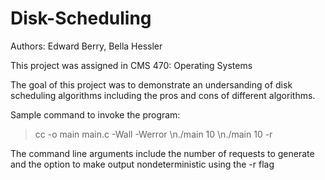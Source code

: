 # Disk-Scheduling

Authors: Edward Berry, Bella Hessler

This project was assigned in CMS 470: Operating Systems

The goal of this project was to demonstrate an undersanding of disk scheduling algorithms including the pros and cons of different algorithms. 

Sample command to invoke the program:
  > cc -o main main.c -Wall -Werror \n./main 10 \n./main 10 -r

   The command line arguments include the number of requests to generate and the option to make output nondeterministic using the -r flag

   
